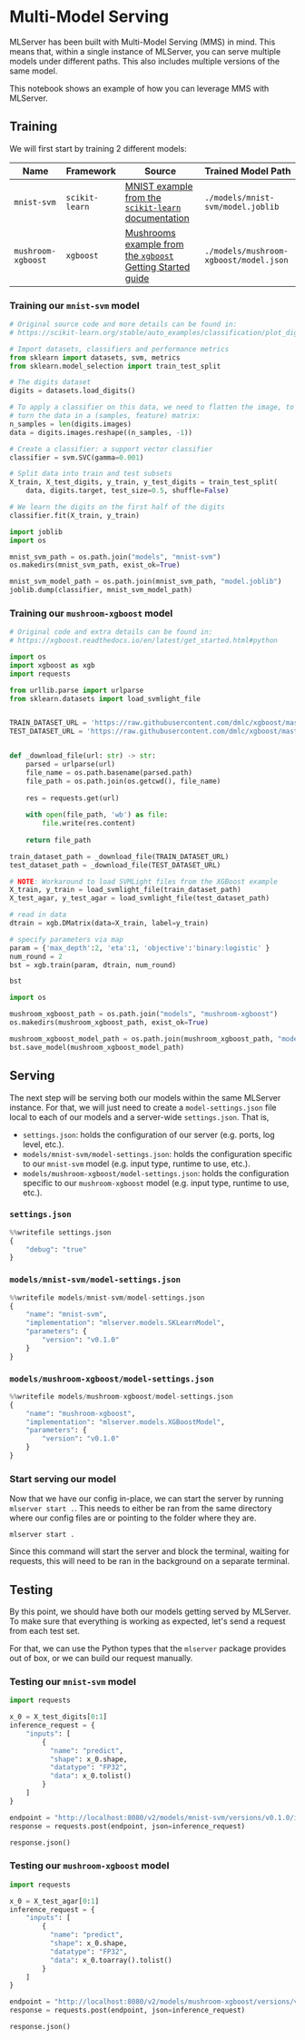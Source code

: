 # Multi-Model Serving

MLServer has been built with Multi-Model Serving (MMS) in mind.
This means that, within a single instance of MLServer, you can serve multiple models under different paths.
This also includes multiple versions of the same model.

This notebook shows an example of how you can leverage MMS with MLServer.

## Training

We will first start by training 2 different models:

| Name               | Framework      | Source                                                                                                                                              | Trained Model Path          |
| ------------------ | -------------- | --------------------------------------------------------------------------------------------------------------------------------------------------- | --------------------------- |
| `mnist-svm`        | `scikit-learn` | [MNIST example from the `scikit-learn` documentation](https://scikit-learn.org/stable/auto_examples/classification/plot_digits_classification.html) | `./models/mnist-svm/model.joblib`        |
| `mushroom-xgboost` | `xgboost`      | [Mushrooms example from the `xgboost` Getting Started guide](https://xgboost.readthedocs.io/en/latest/get_started.html#python)                      | `./models/mushroom-xgboost/model.json` |


### Training our `mnist-svm` model


```python
# Original source code and more details can be found in:
# https://scikit-learn.org/stable/auto_examples/classification/plot_digits_classification.html

# Import datasets, classifiers and performance metrics
from sklearn import datasets, svm, metrics
from sklearn.model_selection import train_test_split

# The digits dataset
digits = datasets.load_digits()

# To apply a classifier on this data, we need to flatten the image, to
# turn the data in a (samples, feature) matrix:
n_samples = len(digits.images)
data = digits.images.reshape((n_samples, -1))

# Create a classifier: a support vector classifier
classifier = svm.SVC(gamma=0.001)

# Split data into train and test subsets
X_train, X_test_digits, y_train, y_test_digits = train_test_split(
    data, digits.target, test_size=0.5, shuffle=False)

# We learn the digits on the first half of the digits
classifier.fit(X_train, y_train)
```


```python
import joblib
import os

mnist_svm_path = os.path.join("models", "mnist-svm")
os.makedirs(mnist_svm_path, exist_ok=True)

mnist_svm_model_path = os.path.join(mnist_svm_path, "model.joblib")
joblib.dump(classifier, mnist_svm_model_path)
```

### Training our `mushroom-xgboost` model


```python
# Original code and extra details can be found in:
# https://xgboost.readthedocs.io/en/latest/get_started.html#python

import os
import xgboost as xgb
import requests

from urllib.parse import urlparse
from sklearn.datasets import load_svmlight_file


TRAIN_DATASET_URL = 'https://raw.githubusercontent.com/dmlc/xgboost/master/demo/data/agaricus.txt.train'
TEST_DATASET_URL = 'https://raw.githubusercontent.com/dmlc/xgboost/master/demo/data/agaricus.txt.test'


def _download_file(url: str) -> str:
    parsed = urlparse(url)
    file_name = os.path.basename(parsed.path)
    file_path = os.path.join(os.getcwd(), file_name)
    
    res = requests.get(url)
    
    with open(file_path, 'wb') as file:
        file.write(res.content)
    
    return file_path

train_dataset_path = _download_file(TRAIN_DATASET_URL)
test_dataset_path = _download_file(TEST_DATASET_URL)

# NOTE: Workaround to load SVMLight files from the XGBoost example
X_train, y_train = load_svmlight_file(train_dataset_path)
X_test_agar, y_test_agar = load_svmlight_file(test_dataset_path)

# read in data
dtrain = xgb.DMatrix(data=X_train, label=y_train)

# specify parameters via map
param = {'max_depth':2, 'eta':1, 'objective':'binary:logistic' }
num_round = 2
bst = xgb.train(param, dtrain, num_round)

bst
```


```python
import os

mushroom_xgboost_path = os.path.join("models", "mushroom-xgboost")
os.makedirs(mushroom_xgboost_path, exist_ok=True)

mushroom_xgboost_model_path = os.path.join(mushroom_xgboost_path, "model.json")
bst.save_model(mushroom_xgboost_model_path)
```

## Serving

The next step will be serving both our models within the same MLServer instance.
For that, we will just need to create a `model-settings.json` file local to each of our models and a server-wide `settings.json`.
That is,

- `settings.json`: holds the configuration of our server (e.g. ports, log level, etc.).
- `models/mnist-svm/model-settings.json`: holds the configuration specific to our `mnist-svm` model (e.g. input type, runtime to use, etc.).
- `models/mushroom-xgboost/model-settings.json`: holds the configuration specific to our `mushroom-xgboost` model (e.g. input type, runtime to use, etc.).



### `settings.json`


```python
%%writefile settings.json
{
    "debug": "true"
}
```

### `models/mnist-svm/model-settings.json`


```python
%%writefile models/mnist-svm/model-settings.json
{
    "name": "mnist-svm",
    "implementation": "mlserver.models.SKLearnModel",
    "parameters": {
        "version": "v0.1.0"
    }
}
```

### `models/mushroom-xgboost/model-settings.json`


```python
%%writefile models/mushroom-xgboost/model-settings.json
{
    "name": "mushroom-xgboost",
    "implementation": "mlserver.models.XGBoostModel",
    "parameters": {
        "version": "v0.1.0"
    }
}

```

### Start serving our model

Now that we have our config in-place, we can start the server by running `mlserver start .`. This needs to either be ran from the same directory where our config files are or pointing to the folder where they are.

```shell
mlserver start .
```

Since this command will start the server and block the terminal, waiting for requests, this will need to be ran in the background on a separate terminal.

## Testing

By this point, we should have both our models getting served by MLServer.
To make sure that everything is working as expected, let's send a request from each test set.

For that, we can use the Python types that the `mlserver` package provides out of box, or we can build our request manually.

### Testing our `mnist-svm` model


```python
import requests

x_0 = X_test_digits[0:1]
inference_request = {
    "inputs": [
        {
          "name": "predict",
          "shape": x_0.shape,
          "datatype": "FP32",
          "data": x_0.tolist()
        }
    ]
}

endpoint = "http://localhost:8080/v2/models/mnist-svm/versions/v0.1.0/infer"
response = requests.post(endpoint, json=inference_request)

response.json()
```

### Testing our `mushroom-xgboost` model


```python
import requests

x_0 = X_test_agar[0:1]
inference_request = {
    "inputs": [
        {
          "name": "predict",
          "shape": x_0.shape,
          "datatype": "FP32",
          "data": x_0.toarray().tolist()
        }
    ]
}

endpoint = "http://localhost:8080/v2/models/mushroom-xgboost/versions/v0.1.0/infer"
response = requests.post(endpoint, json=inference_request)

response.json()
```


```python

```
